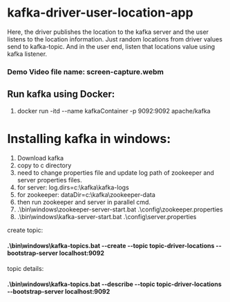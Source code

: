 # kafka-driver-user-location-app

Here, the driver publishes the location to the kafka server and the user listens to the location information. Just random locations from driver values send to kafka-topic. And in the user end, listen that locations value
using kafka listener.

### Demo Video file name: screen-capture.webm

## Run kafka using Docker:
1. docker run -itd --name kafkaContainer -p 9092:9092 apache/kafka

# Installing kafka in windows:

1. Download kafka
2. copy to c directory
3. need to change properties file and update log path of zookeeper and server properties files.
4. for server: log.dirs=c:\kafka\kafka-logs
5. for zookeeper: dataDir=c:\kafka\zookeeper-data
6. then run zookeeper and server in parallel cmd.
7. .\bin\windows\zookeeper-server-start.bat .\config\zookeeper.properties
8. .\bin\windows\kafka-server-start.bat .\config\server.properties

create topic:
#### .\bin\windows\kafka-topics.bat --create --topic topic-driver-locations --bootstrap-server localhost:9092

topic details:
#### .\bin\windows\kafka-topics.bat --describe --topic topic-driver-locations --bootstrap-server localhost:9092

